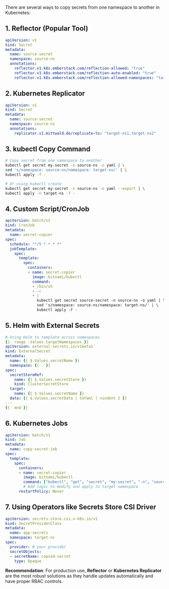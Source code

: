 There are several ways to copy secrets from one namespace to another in Kubernetes:

## 1. **Reflector** (Popular Tool)
```yaml
apiVersion: v1
kind: Secret
metadata:
  name: source-secret
  namespace: source-ns
  annotations:
    reflector.v1.k8s.emberstack.com/reflection-allowed: "true"
    reflector.v1.k8s.emberstack.com/reflection-auto-enabled: "true"
    reflector.v1.k8s.emberstack.com/reflection-allowed-namespaces: "target-ns1,target-ns2"
```

## 2. **Kubernetes Replicator**
```yaml
apiVersion: v1
kind: Secret
metadata:
  name: source-secret
  namespace: source-ns
  annotations:
    replicator.v1.mittwald.de/replicate-to: "target-ns1,target-ns2"
```

## 3. **kubectl Copy Command**
```bash
# Copy secret from one namespace to another
kubectl get secret my-secret -n source-ns -o yaml | \
sed 's/namespace: source-ns/namespace: target-ns/' | \
kubectl apply -f -

# Or using kubectl create
kubectl get secret my-secret -n source-ns -o yaml --export | \
kubectl apply -n target-ns -f -
```

## 4. **Custom Script/CronJob**
```yaml
apiVersion: batch/v1
kind: CronJob
metadata:
  name: secret-copier
spec:
  schedule: "*/5 * * * *"
  jobTemplate:
    spec:
      template:
        spec:
          containers:
          - name: secret-copier
            image: bitnami/kubectl
            command:
            - /bin/sh
            - -c
            - |
              kubectl get secret source-secret -n source-ns -o yaml | \
              sed 's/namespace: source-ns/namespace: target-ns/' | \
              kubectl apply -f -
```

## 5. **Helm with External Secrets**
```yaml
# Using Helm to template across namespaces
{{- range .Values.targetNamespaces }}
apiVersion: external-secrets.io/v1beta1
kind: ExternalSecret
metadata:
  name: {{ $.Values.secretName }}
  namespace: {{ . }}
spec:
  secretStoreRef:
    name: {{ $.Values.secretStore }}
    kind: ClusterSecretStore
  target:
    name: {{ $.Values.secretName }}
  data: {{ $.Values.secretData | toYaml | nindent 2 }}
---
{{- end }}
```

## 6. **Kubernetes Jobs**
```yaml
apiVersion: batch/v1
kind: Job
metadata:
  name: copy-secret-job
spec:
  template:
    spec:
      containers:
      - name: secret-copier
        image: bitnami/kubectl
        command: ["kubectl", "get", "secret", "my-secret", "-n", "source-ns", "-o", "yaml"]
        # Add logic to modify and apply to target namespace
      restartPolicy: Never
```

## 7. **Using Operators like Secrets Store CSI Driver**
```yaml
apiVersion: secrets-store.csi.x-k8s.io/v1
kind: SecretProviderClass
metadata:
  name: app-secrets
  namespace: target-ns
spec:
  provider: # your provider
  secretObjects:
  - secretName: copied-secret
    type: Opaque
```

**Recommendation**: For production use, **Reflector** or **Kubernetes Replicator** are the most robust solutions as they handle updates automatically and have proper RBAC controls.